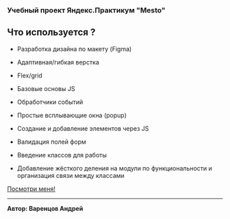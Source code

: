 
### Учебный проект Яндекс.Практикум "Mesto"


## Что используется ?
* Разработка дизайна по макету (Figma)

* Адаптивная/гибкая верстка

* Flex/grid

* Базовые основы JS

* Обработчики событий

* Простые всплывающие окна (popup)

* Создание и добавление элементов через JS

* Валидация полей форм

* Введение классов для работы

* Добавление жёсткого деления на модули по функциональности и организация связи между классами


[Посмотри меня!](https://varentsovandrey.github.io//mesto/) 

-----
**Автор: Варенцов Андрей**


